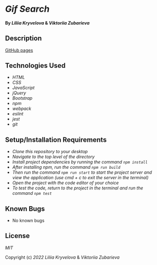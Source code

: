 # _Gif Search_

#### By _**Liliia Kryvelova**_ & _**Viktoriia Zubarieva**_ 
## Description



[GitHub pages](https://vzubarieva.github.io/galactic-age-calculator)
## Technologies Used

* _HTML_
* _CSS_
* _JavaScript_
* _jQuery_
* _Bootstrap_
* _npm_
* _webpack_
* _eslint_
* _jest_
* _git_


## Setup/Installation Requirements

* _Clone this repository to your desktop_
* _Navigate to the top level of the directory_
* _Install project dependencies by running the command `npm install`_
* _After installing npm, run the command `npm run build`_
* _Then run the command `npm run start` to start the project server and view the application (use cmd + c to exit the server in the terminal)_
* _Open the project with the code editor of your choice_
* _To test the code, return to the project in the terminal and run the command `npm test`_

## Known Bugs

* No known bugs

## License

_MIT_

Copyright (c) _2022_ _Liliia Kryvelova_ & _Viktoriia Zubarieva_
